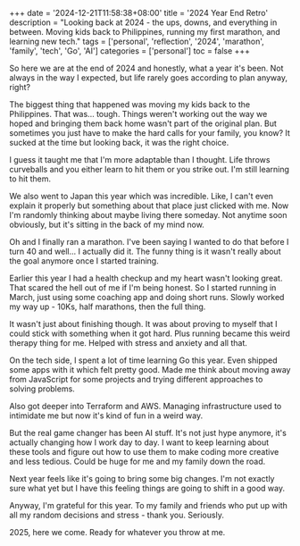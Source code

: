 +++
date = '2024-12-21T11:58:38+08:00'
title = '2024 Year End Retro'
description = "Looking back at 2024 - the ups, downs, and everything in between. Moving kids back to Philippines, running my first marathon, and learning new tech."
tags = ['personal', 'reflection', '2024', 'marathon', 'family', 'tech', 'Go', 'AI']
categories = ['personal']
toc = false
+++

So here we are at the end of 2024 and honestly, what a year it's been. Not always in the way I expected, but life rarely goes according to plan anyway, right?

The biggest thing that happened was moving my kids back to the Philippines. That was... tough. Things weren't working out the way we hoped and bringing them back home wasn't part of the original plan. But sometimes you just have to make the hard calls for your family, you know? It sucked at the time but looking back, it was the right choice.

I guess it taught me that I'm more adaptable than I thought. Life throws curveballs and you either learn to hit them or you strike out. I'm still learning to hit them.

We also went to Japan this year which was incredible. Like, I can't even explain it properly but something about that place just clicked with me. Now I'm randomly thinking about maybe living there someday. Not anytime soon obviously, but it's sitting in the back of my mind now.

Oh and I finally ran a marathon. I've been saying I wanted to do that before I turn 40 and well... I actually did it. The funny thing is it wasn't really about the goal anymore once I started training.

Earlier this year I had a health checkup and my heart wasn't looking great. That scared the hell out of me if I'm being honest. So I started running in March, just using some coaching app and doing short runs. Slowly worked my way up - 10Ks, half marathons, then the full thing.

It wasn't just about finishing though. It was about proving to myself that I could stick with something when it got hard. Plus running became this weird therapy thing for me. Helped with stress and anxiety and all that.

On the tech side, I spent a lot of time learning Go this year. Even shipped some apps with it which felt pretty good. Made me think about moving away from JavaScript for some projects and trying different approaches to solving problems.

Also got deeper into Terraform and AWS. Managing infrastructure used to intimidate me but now it's kind of fun in a weird way.

But the real game changer has been AI stuff. It's not just hype anymore, it's actually changing how I work day to day. I want to keep learning about these tools and figure out how to use them to make coding more creative and less tedious. Could be huge for me and my family down the road.

Next year feels like it's going to bring some big changes. I'm not exactly sure what yet but I have this feeling things are going to shift in a good way.

Anyway, I'm grateful for this year. To my family and friends who put up with all my random decisions and stress - thank you. Seriously.

2025, here we come. Ready for whatever you throw at me.